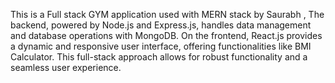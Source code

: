 This is a Full stack GYM application used with MERN stack by Saurabh , The backend, powered by Node.js and Express.js, handles data management and database operations with
MongoDB. On the frontend, React.js provides a dynamic and responsive user interface, offering functionalities like
BMI Calculator. This full-stack approach allows for robust functionality and a seamless user experience.
